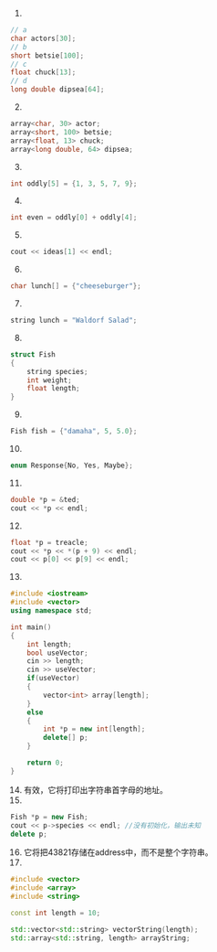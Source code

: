 1. 
```c++
// a
char actors[30];
// b
short betsie[100];
// c
float chuck[13];
// d
long double dipsea[64];
```
2. 
```c++
array<char, 30> actor;
array<short, 100> betsie;
array<float, 13> chuck;
array<long double, 64> dipsea;
```
3. 
```c++
int oddly[5] = {1, 3, 5, 7, 9};
```
4. 
```c++
int even = oddly[0] + oddly[4];
```
5.
```c++
cout << ideas[1] << endl;
```
6.
```c++
char lunch[] = {"cheeseburger"};
```
7. 
```c++
string lunch = "Waldorf Salad";
```
8. 
```c++
struct Fish
{
    string species;
    int weight;
    float length;
}
```
9. 
```c++
Fish fish = {"damaha", 5, 5.0};
```
10. 
```c++
enum Response{No, Yes, Maybe};
```
11. 
```c++
double *p = &ted;
cout << *p << endl;
```
12. 
```c++
float *p = treacle;
cout << *p << *(p + 9) << endl;
cout << p[0] << p[9] << endl;
```
13. 
```c++
#include <iostream>
#include <vector>
using namespace std;

int main()
{
    int length;
    bool useVector;
    cin >> length;
    cin >> useVector;
    if(useVector)
    {
        vector<int> array[length];
    }
    else
    {
        int *p = new int[length];
        delete[] p;
    }

    return 0;
}
```
14. 有效，它将打印出字符串首字母的地址。
15. 
```c++
Fish *p = new Fish;
cout << p->species << endl; //没有初始化，输出未知
delete p;
```
16. 它将把43821存储在address中，而不是整个字符串。
17. 
```c++
#include <vector>
#include <array>
#include <string>

const int length = 10;

std::vector<std::string> vectorString(length);
std::array<std::string, length> arrayString;
```